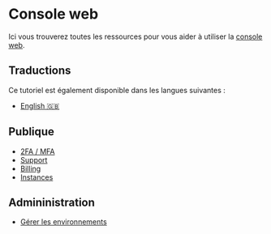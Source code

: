 # Console web

Ici vous trouverez toutes les ressources pour vous aider à utiliser la [console web](https://www.cwcloud.tech).

## Traductions

Ce tutoriel est également disponible dans les langues suivantes :
* [English 🇬🇧](../../../../tutorials/console/README.md)


## Publique

* [2FA / MFA](./public/2FA.md)
* [Support](./public/support.md)
* [Billing](./public/billing.md)
* [Instances](./public/instances.md)

## Admininistration

* [Gérer les environnements](./admin/environments.md)
